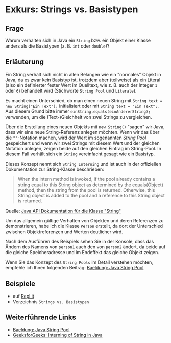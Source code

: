 # Exkurs: Strings vs. Basistypen
## Frage
Warum verhalten sich in Java ein `String` bzw. ein Objekt einer Klasse anders als die Basistypen (z. B. `int` oder `double`)?

## Erläuterung
Ein String verhält sich nicht in allen Belangen wie ein "normales" Objekt in Java, da es zwar kein Basistyp ist, trotzdem aber (teilweise) als ein Literal (also ein definierter fester Wert im Quelltext, wie z. B. auch der Integer `1` oder `6`) behandelt wird (Stichworte `String Pool` und `Literale`).

Es macht einen Unterschied, ob man einen neuen String mit `String text = new String("Ein Text");` initialisiert oder mit `String text = "Ein Text";`. 
Aus diesem Grund bitte immer `einString.equals(einAndererString);` verwenden, um die (Text-)Gleichheit von zwei Strings zu vergleichen.

Über die Erstellung eines neuen Objekts mit `new String()` "sagen" wir Java, dass wir eine neue String-Referenz anlegen möchten.
Wenn wir das über die `""`-Notation machen, wird der Wert im sogenannten _String Pool_ gespeichert und wenn wir zwei Strings mit diesem Wert und der gleichen Notation anlegen, zeigen beide auf den gleichen Eintrag im String-Pool.
In diesem Fall verhält sich ein `String` vereinfacht gesagt wie ein Basistyp.

Dieses Konzept nennt sich `String Interning` und ist auch in der offiziellen Dokumentation zur String-Klasse beschrieben:

> When the intern method is invoked, if the pool already contains a string equal to this String object as determined by the equals(Object) method, then the string from the pool is returned. Otherwise, this String object is added to the pool and a reference to this String object is returned. 

Quelle: [Java API Dokumentation für die Klasse "String"](https://docs.oracle.com/en/java/javase/15/docs/api/java.base/java/lang/String.html)

Um das allgemein gültige Verhalten von Objekten und deren Referenzen zu demonstrieren, habe ich die Klasse `Person` erstellt, da dort der Unterschied zwischen Objektreferenzen und Werten deutlicher wird.

Nach dem Ausführen des Beispiels sehen Sie in der Konsole, dass das Ändern des Namens von `person1` auch den von `person2` ändert, da beide auf die gleiche Speicheradresse und im Endeffekt das gleiche Objekt zeigen.

Wenn Sie das Konzept des `String Pools` im Detail verstehen möchten, empfehle ich Ihnen folgenden Beitrag: [Baeldung: Java String Pool](https://www.baeldung.com/java-string-pool)

## Beispiele
- auf [Repl.it](https://repl.it/join/hjvkrsaq-laundy)
- Verzeichnis `Strings vs. Basistypen`

## Weiterführende Links
- [Baeldung: Java String Pool](https://www.baeldung.com/java-string-pool)
- [GeeksforGeeks: Interning of String in Java](https://www.geeksforgeeks.org/interning-of-string/)